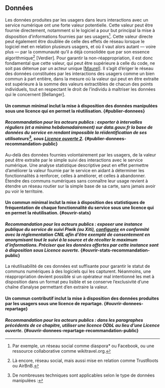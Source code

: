 ## Données

Les données produites par les usagers dans leurs interactions avec un service numérique ont une forte valeur potentielle. Cette valeur peut être fournie directement, notamment si le logiciel a pour but principal la mise à disposition d’informations fournies par ses usagers[^16]. Cette valeur directe peut également être doublée de celle des effets de réseau lorsque le logiciel met en relation plusieurs usagers, et où il vaut alors autant — voire plus — par la communauté qu’il a déjà consolidée que par son essence algorithmique[^17] [Verdier]. Pour garantir la non-réappropriation, il est donc fondamental que cette valeur, qui peut être supérieure à celle du code, ne soit pas détenue par un acteur unique [[Maurel](https://scinfolex.com/2016/01/15/eriger-le-reseau-des-donnees-personnelles-en-bien-commun/)]. Il s’agit d’ériger le réseau des données constituées par les interactions des usagers comme un bien commun à part entière, dans la mesure où la valeur qui peut en être extraite est supérieure à la somme des valeurs extractibles de chacun des points individuels, tout en respectant le droit de l’individu à maîtriser les données qui le concernent [Bellanger].

#### Un commun minimal inclut la mise à disposition des données manipulées sous une licence qui en permet la réutilisation. {#publier-donnees}

#### _Recommandation pour les acteurs publics : exporter à intervalles réguliers (et a minima hebdomadairement) sur data.gouv.fr la base de données du service en rendant impossible la réidentification de ses utilisateurs[^18], sous [Licence ouverte 2](https://www.etalab.gouv.fr/wp-content/uploads/2017/04/ETALAB-Licence-Ouverte-v2.0.pdf)._ {#publier-donnees-recommandation-public}

Au-delà des données fournies volontairement par les usagers, de la valeur peut être extraite par le simple suivi des interactions avec le service numérique. Une analyse statistique descriptive peut en effet permettre d’améliorer la valeur fournie par le service en aidant à déterminer les fonctionnalités à renforcer, celles à améliorer, et celles à abandonner. Étendre des communs numériques sans connaître leur usage revient à étendre un réseau routier sur la simple base de sa carte, sans jamais avoir pu voir le territoire.

#### Un commun minimal inclut la mise à disposition des statistiques de fréquentation de chaque fonctionnalité du service sous une licence qui en permet la réutilisation. {#ouvrir-stats}

#### _Recommandation pour les acteurs publics : exposer une instance publique du service de suivi Piwik (ou Xiti), [configurée](https://www.cnil.fr/fr/solutions-pour-la-mesure-daudience) en conformité avec la règlementation CNIL afin d’être exempté de consentement en anonymisant tout le suivi à la source et de récolter le maximum d’informations. Préciser que les données offertes par cette instance sont à disposition sous Licence ouverte._ {#ouvrir-stats-recommandation-public}

La réutilisabilité de ces données est suffisante pour garantir le statut de communs numériques à des logiciels qui les capturent. Néanmoins, une réappropriation devient possible si un opérateur mal intentionné les met à disposition dans un format peu lisible et se conserve l’exclusivité d’une chaîne d’analyse permettant d’en extraire la valeur.

#### Un commun contributif inclut la mise à disposition des données produites par les usagers sous une licence de repartage. {#ouvrir-donnees-repartage}

#### _Recommandation pour les acteurs publics : dans les paragraphes précédents de ce chapitre, utiliser une licence ODbL au lieu d’une Licence ouverte._ {#ouvrir-donnees-repartage-recommandation-public}

[^16]: Par exemple, un réseau social comme diaspora* ou Facebook, ou une ressource collaborative comme wikitravel.org.

[^17]: Là encore, réseau social, mais aussi mise en relation comme TrustRoots ou AirBnB.

[^18]: De nombreuses techniques sont applicables selon le type de données manipulées :
